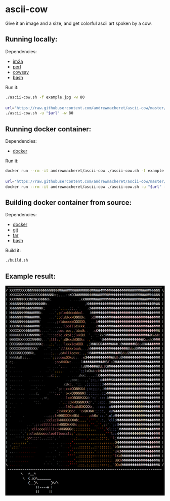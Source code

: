 # ascii-cow

Give it an image and a size, and get colorful ascii art spoken by a cow.

## Running locally:

Dependencies:

  * [im2a](https://github.com/tzvetkoff/im2a)
  * [perl](https://www.perl.org/)
  * [cowsay](https://en.wikipedia.org/wiki/Cowsay)
  * [bash](https://www.gnu.org/software/bash/)

Run it:

  ```bash
  ./ascii-cow.sh -f example.jpg -w 80
  
  url='https://raw.githubusercontent.com/andrewmacheret/ascii-cow/master/example.jpg'
  ./ascii-cow.sh -u "$url" -w 80
  ```

## Running docker container:

Dependencies:

  * [docker](https://www.docker.com/products/overview)

Run it:

  ```bash
  docker run --rm -it andrewmacheret/ascii-cow ./ascii-cow.sh -f example.jpg -w 80
  
  url='https://raw.githubusercontent.com/andrewmacheret/ascii-cow/master/example.jpg'
  docker run --rm -it andrewmacheret/ascii-cow ./ascii-cow.sh -u "$url" -w 80
  ```

## Building docker container from source:

Dependencies:

  * [docker](https://www.docker.com/products/overview)
  * [git](https://git-scm.com/downloads)
  * [tar](https://en.wikipedia.org/wiki/Tar_(computing))
  * [bash](https://www.gnu.org/software/bash/)

Build it:

  ```bash
  ./build.sh
  ```

## Example result:

![Screenshot](screenshot.png?raw=true "Screenshot")

